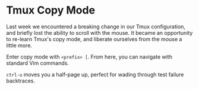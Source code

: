 # Tmux Copy Mode

Last week we encountered a breaking change in our Tmux configuration, and briefly lost the ability to scroll with the mouse. It became an opportunity to re-learn Tmux's copy mode, and liberate ourselves from the mouse a little more.

Enter copy mode with `<prefix> [`. From here, you can navigate with standard Vim commands.

`ctrl-u` moves you a half-page up, perfect for wading through test failure backtraces.
